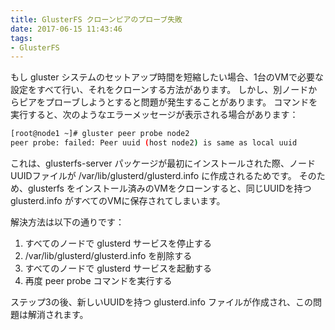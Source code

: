 ```yaml
---
title: GlusterFS クローンピアのプローブ失敗
date: 2017-06-15 11:43:46
tags:
- GlusterFS
---
```

もし gluster システムのセットアップ時間を短縮したい場合、1台のVMで必要な設定をすべて行い、それをクローンする方法があります。
しかし、別ノードからピアをプローブしようとすると問題が発生することがあります。
コマンドを実行すると、次のようなエラーメッセージが表示される場合があります：

```bash
[root@node1 ~]# gluster peer probe node2
peer probe: failed: Peer uuid (host node2) is same as local uuid
```

これは、glusterfs-server パッケージが最初にインストールされた際、ノードUUIDファイルが /var/lib/glusterd/glusterd.info に作成されるためです。
そのため、glusterfs をインストール済みのVMをクローンすると、同じUUIDを持つ glusterd.info がすべてのVMに保存されてしまいます。

解決方法は以下の通りです：

1. すべてのノードで glusterd サービスを停止する
2. /var/lib/glusterd/glusterd.info を削除する
3. すべてのノードで glusterd サービスを起動する
4. 再度 peer probe コマンドを実行する

ステップ3の後、新しいUUIDを持つ glusterd.info ファイルが作成され、この問題は解消されます。
